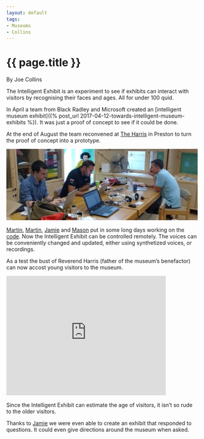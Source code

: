 ```yaml
---
layout: default
tags:
- Museums
- Collins
---
```

# {{ page.title }}

By Joe Collins

The Intelligent Exhibit is an experiment to see if exhibits can interact with visitors by recognising their faces and ages.  All for under 100 quid.

In April a team from Black Radley and Microsoft created an [intelligent museum exhibit]({% post_url 2017-04-12-towards-intelligent-museum-exhibits %}).  It was just a proof of concept to see if it could be done.

At the end of August the team reconvened at [The Harris](http://www.harrismuseum.org.uk/) in Preston to turn the proof of concept into a prototype.  

![The Harris Hack Team](/img/TheHarrisTeam.jpg)

[Martin](https://twitter.com/MartinKearn/), 
[Martin](https://twitter.com/thebeebs),
[Jamie]( https://twitter.com/daltskin) and 
[Mason](https://twitter.com/MasonCusack) put in some long days working on the [code](https://github.com/blackradley/dinmore).  Now the Intelligent Exhibit can be controlled remotely.  The voices can be conveniently changed and updated, either using synthetized voices, or recordings. 

As a test the bust of Reverend Harris (father of the museum’s benefactor) can now accost young visitors to the museum.  

<iframe width="420" height="315" src="https://www.youtube.com/watch?v=pXwlLPMxmII" frameborder="0" allowfullscreen></iframe>

Since the Intelligent Exhibit can estimate the age of visitors, it isn’t so rude to the older visitors.

Thanks to [Jamie]( https://twitter.com/daltskin) we were even able to create an exhibit that responded to questions.  It could even give directions around the museum when asked.


